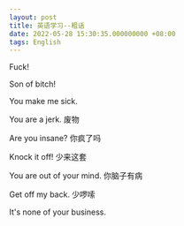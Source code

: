 ```yaml
---
layout: post
title: 英语学习--粗话
date: 2022-05-28 15:30:35.000000000 +08:00
tags: English
---
```


Fuck!

Son of bitch!

You make me sick.

You are a jerk.  废物

Are you insane?  你疯了吗

Knock it off!    少来这套

You are out of your mind.   你脑子有病

Get off my back. 少啰嗦

It's none of your business.